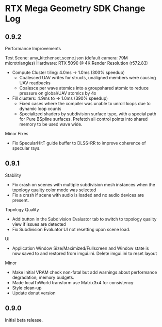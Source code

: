 # RTX Mega Geometry SDK Change Log

## 0.9.2

Performance Improvements 

Test Scene: amy_kitchenset.scene.json (default camera: 79M microtriangles) 
Hardware: RTX 5090 @ 4K Render Resolution (r572.83)

* Compute Cluster tiling: 4.0ms -> 1.0ms (300% speedup)
    * Coalesced UAV writes for structs, unaligned members were causing UAV readbacks
    * Coalesce per wave atomics into a groupshared atomic to reduce pressure on global/UAV atomics by 4x
* Fill clusters: 4.9ms to -> 1.0ms (390% speedup)
    * Fixed cases where the compiler was unable to unroll loops due to dynamic loop counts
    * Specialized shaders by subdivision surface type, with a special path for Pure BSpline surfaces. Prefetch all control points into shared memory to be used wave wide.

Minor Fixes

* Fix SpecularHitT guide buffer to DLSS-RR to improve coherence of specular rays.

## 0.9.1

Stability
* Fix crash on scenes with multiple subdivision mesh instances when the topology quality color mode was selected
* Fix a crash if scene with audio is loaded and no audio devices are present.

Topology Quality
* Add button in the Subdivision Evaluator tab to switch to topology quality view if issues are detected
* Fix Subdivision Evaluator UI not resetting upon scene load.

UI
* Application Window Size/Maximized/Fullscreen and Window state is now saved to and restored from imgui.ini. Delete imgui.ini to reset layout

Minor
* Make initial VRAM check non-fatal but add warnings about performance degradation, memory budgets.
* Made localToWorld transform use Matrix3x4 for consistency
* Style clean-up
* Update donut version

## 0.9.0

Initial beta release.
